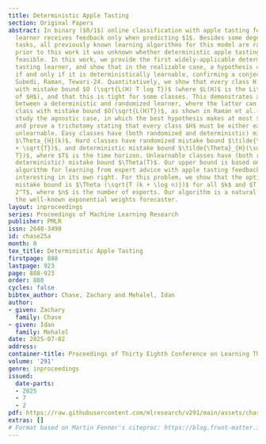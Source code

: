 ```yaml
---
title: Deterministic Apple Tasting
section: Original Papers
abstract: In binary ($0/1$) online classification with apple tasting feedback, the
  learner receives feedback only when predicting $1$. Besides some degenerate learning
  tasks, all previously known learning algorithms for this model are randomized. Consequently,
  prior to this work it was unknown whether deterministic apple tasting is generally
  feasible. In this work, we provide the first widely-applicable deterministic apple
  tasting learner, and show that in the realizable case, a hypothesis class is learnable
  if and only if it is deterministically learnable, confirming a conjecture of Raman,
  Subedi, Raman, Tewari-24. Quantitatively, we show that every class H is learnable
  with mistake bound $O (\sqrt{L(H) T log T})$ (where $L(H)$ is the Littlestone dimension
  of $H$), and that this is tight for some classes. This demonstrates a separation
  between a deterministic and randomized learner, where the latter can learn every
  class with mistake bound $O(\sqrt{L(H)T})$, as shown in Raman et al.-24. We further
  study the agnostic case, in which the best hypothesis makes at most $k$ many mistakes,
  and prove a trichotomy stating that every class $H$ must be either easy, hard, or
  unlearnable. Easy classes have (both randomized and deterministic) mistake bound
  $\Theta_{H}(k)$. Hard classes have randomized mistake bound $\tilde{\Theta}_{H}(k
  + \sqrt{T})$, and deterministic mistake bound $\tilde{\Theta}_{H}(\sqrt{k \cdot
  T})$, where $T$ is the time horizon. Unlearnable classes have (both randomized and
  deterministic) mistake bound $\Theta(T)$. Our upper bound is based on a deterministic
  algorithm for learning from expert advice with apple tasting feedback, a problem
  interesting in its own right. For this problem, we show that the optimal deterministic
  mistake bound is $\Theta (\sqrt{T (k + \log n)})$ for all $k$ and $T \leq n \leq
  2^T$, where $n$ is the number of experts. Our algorithm is a natural variation of
  the well-known exponential weights forecaster.
layout: inproceedings
series: Proceedings of Machine Learning Research
publisher: PMLR
issn: 2640-3498
id: chase25a
month: 0
tex_title: Deterministic Apple Tasting
firstpage: 888
lastpage: 923
page: 888-923
order: 888
cycles: false
bibtex_author: Chase, Zachary and Mehalel, Idan
author:
- given: Zachary
  family: Chase
- given: Idan
  family: Mehalel
date: 2025-07-02
address:
container-title: Proceedings of Thirty Eighth Conference on Learning Theory
volume: '291'
genre: inproceedings
issued:
  date-parts:
  - 2025
  - 7
  - 2
pdf: https://raw.githubusercontent.com/mlresearch/v291/main/assets/chase25a/chase25a.pdf
extras: []
# Format based on Martin Fenner's citeproc: https://blog.front-matter.io/posts/citeproc-yaml-for-bibliographies/
---
```

